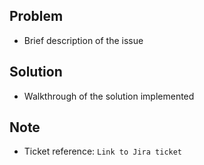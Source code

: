 ## Problem
- Brief description of the issue

## Solution
- Walkthrough of the solution implemented

## Note
- Ticket reference: `Link to Jira ticket`
